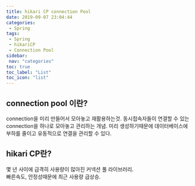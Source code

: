 ```yaml
---
title: hikari CP connection Pool
date: 2019-09-07 23:04:44
categories: 
 - Spring
tags: 
 - Spring
 - hikariCP
 - Connection Pool
sidebar:
 nav: "categories"
toc: true
toc_label: "List"
toc_icon: "list"
---
```


## connection pool 이란?
connection을 미리 만들어서 모아놓고 재활용하는것. 동시접속자들이 연결할 수 있는 connection을 하나로 모아놓고 관리하는 개념. 미리 생성하기때문에 데이터베이스에 부하를 줄이고 유동적으로 연결을 관리할 수 있다. 

## hikari CP란?
몇 년 사이에 급격히 사용량이 많아진 커넥션 풀 라이브러리.  
빠른속도, 안정성때문에 최근 사용량 급상승.  

